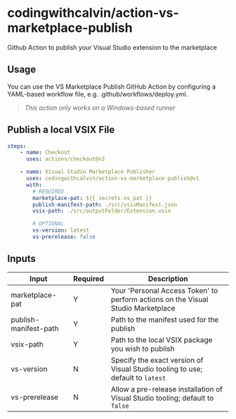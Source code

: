 # codingwithcalvin/action-vs-marketplace-publish

Github Action to publish your Visual Studio extension to the marketplace

## Usage

You can use the VS Marketplace Publish GitHub Action by configuring a YAML-based workflow file, e.g. .github/workflows/deploy.yml.

> *This action only works on a Windows-based runner*

## Publish a local VSIX File

```yml
steps:
    - name: Checkout
      uses: actions/checkout@v2

    - name: Visual Studio Marketplace Publisher
      uses: codingwithcalvin/action-vs-marketplace-publish@v1
      with:
        # REQUIRED
        marketplace-pat: ${{ secrets.vs_pat }}
        publish-manifest-path: ./src/vsixManifest.json
        vsix-path: ./src/outputFolder/Extension.vsix

        # OPTIONAL
        vs-version: latest
        vs-prerelease: false
```

## Inputs

| Input                 | Required | Description                                                                                                          |
| --------------------- | -------- | -------------------------------------------------------------------------------------------------------------------- |
| marketplace-pat       | Y        | Your 'Personal Access Token' to perform actions on the Visual Studio Marketplace                                     |
| publish-manifest-path | Y        | Path to the manifest used for the publish                                                                            |
| vsix-path             | Y        | Path to the local VSIX package you wish to publish                                                                   |
| vs-version            | N        | Specify the exact version of Visual Studio tooling to use; default to `latest`                                       |
| vs-prerelease         | N        | Allow a pre-release installation of Visual Studio tooling; default to `false`                                        |
